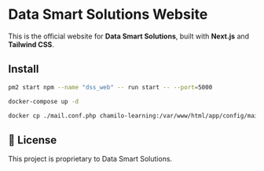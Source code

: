# Data Smart Solutions Website

This is the official website for **Data Smart Solutions**, built with **Next.js** and **Tailwind CSS**.

## Install

```bash
pm2 start npm --name "dss_web" -- run start -- --port=5000
```

```bash
docker-compose up -d
```

```bash
docker cp ./mail.conf.php chamilo-learning:/var/www/html/app/config/mail.conf.php
```

## 📝 License

This project is proprietary to Data Smart Solutions.
